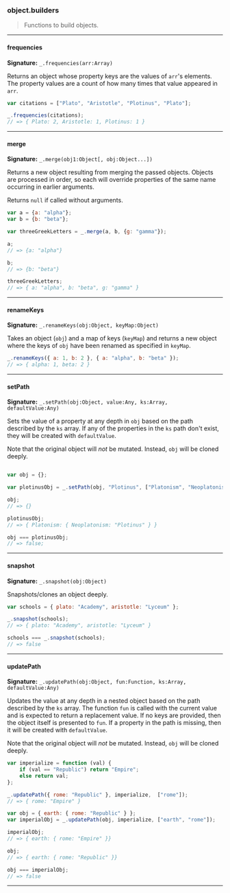 ### object.builders

> Functions to build objects.

--------------------------------------------------------------------------------

#### frequencies

**Signature:** `_.frequencies(arr:Array)`

Returns an object whose property keys are the values of `arr`'s elements. The
property values are a count of how many times that value appeared in `arr`.

```javascript
var citations = ["Plato", "Aristotle", "Plotinus", "Plato"];

_.frequencies(citations);
// => { Plato: 2, Aristotle: 1, Plotinus: 1 }
```

--------------------------------------------------------------------------------

#### merge

**Signature:** `_.merge(obj1:Object[, obj:Object...])`

Returns a new object resulting from merging the passed objects. Objects
are processed in order, so each will override properties of the same
name occurring in earlier arguments. 

Returns `null` if called without arguments.

```javascript
var a = {a: "alpha"};
var b = {b: "beta"};

var threeGreekLetters = _.merge(a, b, {g: "gamma"});

a;
// => {a: "alpha"}

b;
// => {b: "beta"}

threeGreekLetters;
// => { a: "alpha", b: "beta", g: "gamma" }
```

--------------------------------------------------------------------------------

#### renameKeys

**Signature:** `_.renameKeys(obj:Object, keyMap:Object)`

Takes an object (`obj`) and a map of keys (`keyMap`) and returns a new object
where the keys of `obj` have been renamed as specified in `keyMap`.

```javascript
_.renameKeys({ a: 1, b: 2 }, { a: "alpha", b: "beta" });
// => { alpha: 1, beta: 2 }
```

--------------------------------------------------------------------------------

#### setPath

**Signature:** `_.setPath(obj:Object, value:Any, ks:Array, defaultValue:Any)`

Sets the value of a property at any depth in `obj` based on the path described
by the `ks` array. If any of the properties in the `ks` path don't exist, they
will be created with `defaultValue`.

Note that the original object will *not* be mutated. Instead, `obj` will
be cloned deeply.



```javascript

var obj = {};

var plotinusObj = _.setPath(obj, "Plotinus", ["Platonism", "Neoplatonism"], {});

obj;
// => {}

plotinusObj;
// => { Platonism: { Neoplatonism: "Plotinus" } }

obj === plotinusObj;
// => false;

```

--------------------------------------------------------------------------------

#### snapshot

**Signature:** `_.snapshot(obj:Object)`

Snapshots/clones an object deeply.

```javascript
var schools = { plato: "Academy", aristotle: "Lyceum" };

_.snapshot(schools);
// => { plato: "Academy", aristotle: "Lyceum" }

schools === _.snapshot(schools);
// => false
```

--------------------------------------------------------------------------------

#### updatePath

**Signature:** `_.updatePath(obj:Object, fun:Function, ks:Array, defaultValue:Any)`

Updates the value at any depth in a nested object based on the path described by
the `ks` array.  The function `fun` is called with the current value and is
expected to return a replacement value.  If no keys are provided, then the
object itself is presented to `fun`. If a property in the path is missing, then
it will be created with `defaultValue`.

Note that the original object will *not* be mutated. Instead, `obj` will
be cloned deeply.

```javascript
var imperialize = function (val) {
    if (val == "Republic") return "Empire";
    else return val;
};

_.updatePath({ rome: "Republic" }, imperialize,  ["rome"]);
// => { rome: "Empire" }

var obj = { earth: { rome: "Republic" } };
var imperialObj = _.updatePath(obj, imperialize, ["earth", "rome"]);

imperialObj;
// => { earth: { rome: "Empire" }}

obj;
// => { earth: { rome: "Republic" }}

obj === imperialObj;
// => false
```

--------------------------------------------------------------------------------
